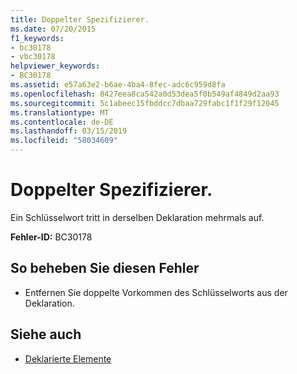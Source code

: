 ```yaml
---
title: Doppelter Spezifizierer.
ms.date: 07/20/2015
f1_keywords:
- bc30178
- vbc30178
helpviewer_keywords:
- BC30178
ms.assetid: e57a63e2-b6ae-4ba4-8fec-adc6c959d8fa
ms.openlocfilehash: 8427eea8ca542a0d53dea5f0b549af4849d2aa93
ms.sourcegitcommit: 5c1abeec15fbddcc7dbaa729fabc1f1f29f12045
ms.translationtype: MT
ms.contentlocale: de-DE
ms.lasthandoff: 03/15/2019
ms.locfileid: "58034609"
---
```

# <a name="specifier-is-duplicated"></a>Doppelter Spezifizierer.
Ein Schlüsselwort tritt in derselben Deklaration mehrmals auf.  
  
 **Fehler-ID:** BC30178  
  
## <a name="to-correct-this-error"></a>So beheben Sie diesen Fehler  
  
-   Entfernen Sie doppelte Vorkommen des Schlüsselworts aus der Deklaration.  
  
## <a name="see-also"></a>Siehe auch

- [Deklarierte Elemente](../../visual-basic/programming-guide/language-features/declared-elements/index.md)
